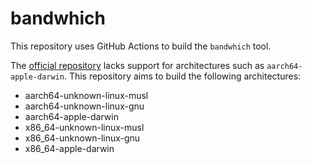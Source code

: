 # bandwhich

This repository uses GitHub Actions to build the `bandwhich` tool.

The [official repository](https://github.com/imsnif/bandwhich) lacks support for architectures such as `aarch64-apple-darwin`. This repository aims to build the following architectures:

- aarch64-unknown-linux-musl
- aarch64-unknown-linux-gnu
- aarch64-apple-darwin
- x86_64-unknown-linux-musl
- x86_64-unknown-linux-gnu
- x86_64-apple-darwin
